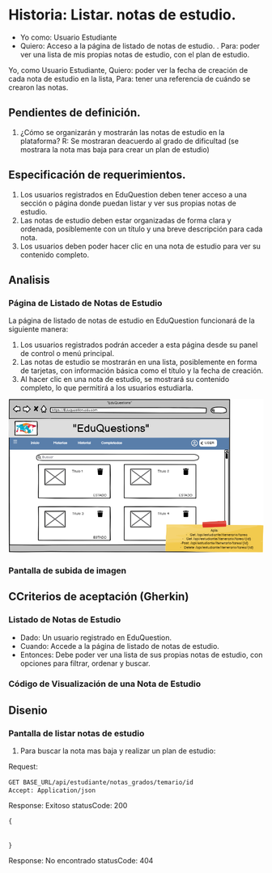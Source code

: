 # Historia: Listar. notas de estudio.

- Yo como: Usuario Estudiante
- Quiero: Acceso a la página de listado de notas de estudio.
. Para: poder ver una lista de mis propias notas de estudio, con el plan de estudio.

Yo, como Usuario Estudiante,
Quiero: poder ver la fecha de creación de cada nota de estudio en la lista,
Para: tener una referencia de cuándo se crearon las notas.

## Pendientes de definición.

1. ¿Cómo se organizarán y mostrarán las notas de estudio en la plataforma?
R: Se mostraran deacuerdo al grado de dificultad (se mostrara la nota mas baja para crear un plan de estudio)


## Especificación de requerimientos.

1. Los usuarios registrados en EduQuestion deben tener acceso a una sección o página donde puedan listar y ver sus propias notas de estudio.
2. Las notas de estudio deben estar organizadas de forma clara y ordenada, posiblemente con un título y una breve descripción para cada nota.
3. Los usuarios deben poder hacer clic en una nota de estudio para ver su contenido completo.
## Analisis

### Página de Listado de Notas de Estudio
La página de listado de notas de estudio en EduQuestion funcionará de la siguiente manera:

1. Los usuarios registrados podrán acceder a esta página desde su panel de control o menú principal.
2. Las notas de estudio se mostrarán en una lista, posiblemente en forma de tarjetas, con información básica como el título y la fecha de creación.
3. Al hacer clic en una nota de estudio, se mostrará su contenido completo, lo que permitirá a los usuarios estudiarla.

![Alt text](Listadetareas.png)

### Pantalla de subida de imagen

## CCriterios de aceptación (Gherkin)

### Listado de Notas de Estudio
- Dado: Un usuario registrado en EduQuestion.
- Cuando: Accede a la página de listado de notas de estudio.
- Entonces: Debe poder ver una lista de sus propias notas de estudio, con opciones para filtrar, ordenar y buscar.
### Código de Visualización de una Nota de Estudio

## Disenio

### Pantalla de listar notas de estudio

1. Para buscar la nota mas baja y realizar un plan de estudio:

Request:
```
GET BASE_URL/api/estudiante/notas_grados/temario/id
Accept: Application/json
```

Response: Exitoso statusCode: 200
```
{


}
```

Response: No encontrado statusCode: 404
```

```



